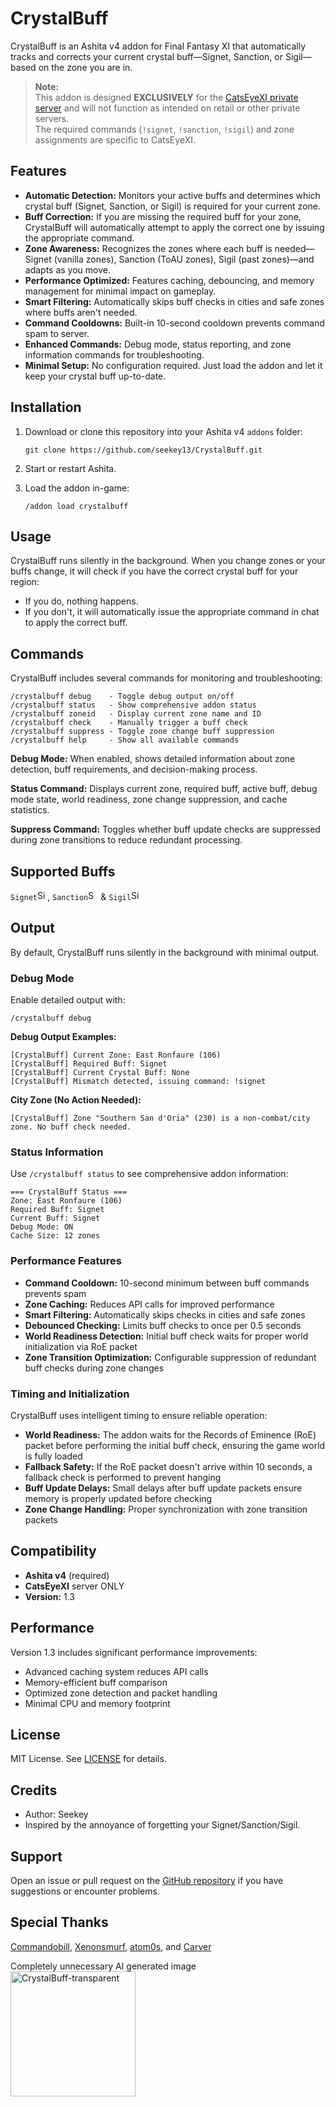 # CrystalBuff

CrystalBuff is an Ashita v4 addon for Final Fantasy XI that automatically tracks and corrects your current crystal buff—Signet, Sanction, or Sigil—based on the zone you are in.

> **Note:**  
> This addon is designed **EXCLUSIVELY** for the [CatsEyeXI private server](https://www.catseyexi.com/) and will not function as intended on retail or other private servers.  
> The required commands (`!signet`, `!sanction`, `!sigil`) and zone assignments are specific to CatsEyeXI.


## Features

- **Automatic Detection:** Monitors your active buffs and determines which crystal buff (Signet, Sanction, or Sigil) is required for your current zone.
- **Buff Correction:** If you are missing the required buff for your zone, CrystalBuff will automatically attempt to apply the correct one by issuing the appropriate command.
- **Zone Awareness:** Recognizes the zones where each buff is needed—Signet (vanilla zones), Sanction (ToAU zones), Sigil (past zones)—and adapts as you move.
- **Performance Optimized:** Features caching, debouncing, and memory management for minimal impact on gameplay.
- **Smart Filtering:** Automatically skips buff checks in cities and safe zones where buffs aren't needed.
- **Command Cooldowns:** Built-in 10-second cooldown prevents command spam to server.
- **Enhanced Commands:** Debug mode, status reporting, and zone information commands for troubleshooting.
- **Minimal Setup:** No configuration required. Just load the addon and let it keep your crystal buff up-to-date.


## Installation

1. Download or clone this repository into your Ashita v4 `addons` folder:

   ```
   git clone https://github.com/seekey13/CrystalBuff.git
   ```

2. Start or restart Ashita.
3. Load the addon in-game:

   ```
   /addon load crystalbuff
   ```

## Usage

CrystalBuff runs silently in the background. When you change zones or your buffs change, it will check if you have the correct crystal buff for your region:

- If you do, nothing happens.
- If you don't, it will automatically issue the appropriate command in chat to apply the correct buff.

## Commands
CrystalBuff includes several commands for monitoring and troubleshooting:

```
/crystalbuff debug    - Toggle debug output on/off
/crystalbuff status   - Show comprehensive addon status
/crystalbuff zoneid   - Display current zone name and ID
/crystalbuff check    - Manually trigger a buff check
/crystalbuff suppress - Toggle zone change buff suppression
/crystalbuff help     - Show all available commands
```

**Debug Mode:** When enabled, shows detailed information about zone detection, buff requirements, and decision-making process.

**Status Command:** Displays current zone, required buff, active buff, debug mode state, world readiness, zone change suppression, and cache statistics.

**Suppress Command:** Toggles whether buff update checks are suppressed during zone transitions to reduce redundant processing.


## Supported Buffs
`Signet`<img width="16" height="16" alt="Signet_29" src="https://github.com/user-attachments/assets/bf734529-5be3-454f-9c22-b9a94db5037d" />, 
`Sanction`<img width="16" height="16" alt="Sanction_29" src="https://github.com/user-attachments/assets/a0df9583-9263-49e5-94f9-6a3a3de5d447" /> & 
`Sigil`<img width="16" height="16" alt="Sigil_29" src="https://github.com/user-attachments/assets/0b7739d3-a903-4143-8494-bf839d22179b" />


## Output
By default, CrystalBuff runs silently in the background with minimal output.

### Debug Mode

Enable detailed output with:
```
/crystalbuff debug
```

**Debug Output Examples:**
```
[CrystalBuff] Current Zone: East Ronfaure (106)
[CrystalBuff] Required Buff: Signet
[CrystalBuff] Current Crystal Buff: None
[CrystalBuff] Mismatch detected, issuing command: !signet
```

**City Zone (No Action Needed):**
```
[CrystalBuff] Zone "Southern San d'Oria" (230) is a non-combat/city zone. No buff check needed.
```

### Status Information

Use `/crystalbuff status` to see comprehensive addon information:
```
=== CrystalBuff Status ===
Zone: East Ronfaure (106)
Required Buff: Signet
Current Buff: Signet
Debug Mode: ON
Cache Size: 12 zones
```

### Performance Features

- **Command Cooldown:** 10-second minimum between buff commands prevents spam
- **Zone Caching:** Reduces API calls for improved performance  
- **Smart Filtering:** Automatically skips checks in cities and safe zones
- **Debounced Checking:** Limits buff checks to once per 0.5 seconds
- **World Readiness Detection:** Initial buff check waits for proper world initialization via RoE packet
- **Zone Transition Optimization:** Configurable suppression of redundant buff checks during zone changes

### Timing and Initialization

CrystalBuff uses intelligent timing to ensure reliable operation:

- **World Readiness:** The addon waits for the Records of Eminence (RoE) packet before performing the initial buff check, ensuring the game world is fully loaded
- **Fallback Safety:** If the RoE packet doesn't arrive within 10 seconds, a fallback check is performed to prevent hanging
- **Buff Update Delays:** Small delays after buff update packets ensure memory is properly updated before checking
- **Zone Change Handling:** Proper synchronization with zone transition packets


## Compatibility

- **Ashita v4** (required)
- **CatsEyeXI** server ONLY
- **Version:** 1.3

## Performance

Version 1.3 includes significant performance improvements:
- Advanced caching system reduces API calls
- Memory-efficient buff comparison 
- Optimized zone detection and packet handling
- Minimal CPU and memory footprint


## License

MIT License. See [LICENSE](LICENSE) for details.


## Credits

- Author: Seekey
- Inspired by the annoyance of forgetting your Signet/Sanction/Sigil.


## Support

Open an issue or pull request on the [GitHub repository](https://github.com/seekey13/CrystalBuff) if you have suggestions or encounter problems.


## Special Thanks

[Commandobill](https://github.com/commandobill), [Xenonsmurf](https://github.com/Xenonsmurf), [atom0s](https://github.com/atom0s), and [Carver](https://github.com/CatsEyeXI)

Completely unnecessary AI generated image  
<img width="200" height="200" alt="CrystalBuff-transparent" src="https://github.com/user-attachments/assets/7be56b46-c39f-4234-8e8b-d8c7cb3b5fd0" />
